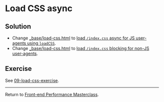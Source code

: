 # Load CSS async

## Solution

* Change [_base/load-css.html](src/optimised/_base/load-css.html) to [load `/index.css` async for JS user-agents using `loadCSS`](https://github.com/voorhoede/front-end-performance-masterclass/commit/8d695afd3ce5951a640d5a339fdacd15675bf276#diff-a92f0909500724db2cc19dfbd78c096cR4).
* Change [_base/load-css.html](src/optimised/_base/load-css.html) to [load `/index.css` blocking for non-JS user-agents](https://github.com/voorhoede/front-end-performance-masterclass/commit/8d695afd3ce5951a640d5a339fdacd15675bf276#diff-a92f0909500724db2cc19dfbd78c096cR1).


## Exercise

See [09-load-css-exercise](https://github.com/voorhoede/front-end-performance-masterclass/tree/09-load-css-exercise).

---

Return to [Front-end Performance Masterclass](https://github.com/voorhoede/front-end-performance-masterclass).